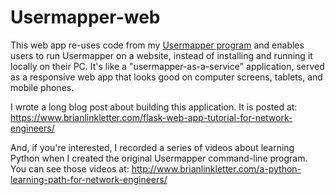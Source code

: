 # Usermapper-web

This web app re-uses code from my [Usermapper program](https://github.com/blinklet/usermapper) and enables users to run Usermapper on a website, instead of installing and running it locally on their PC. It's like a "usermapper-as-a-service" application, served as a responsive web app that looks good on computer screens, tablets, and mobile phones.

I wrote a long blog post about building this application. It is posted at:
https://www.brianlinkletter.com/flask-web-app-tutorial-for-network-engineers/

And, if you're interested, I recorded a series of videos about learning Python when I created the original Usermapper command-line program. You can see those videos at: http://www.brianlinkletter.com/a-python-learning-path-for-network-engineers/